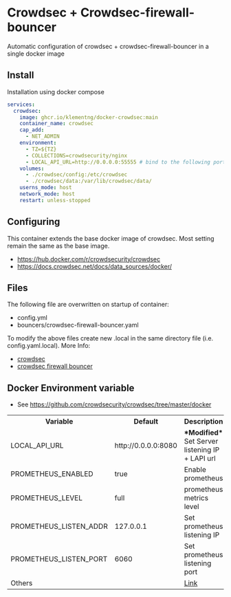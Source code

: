 # Crowdsec + Crowdsec-firewall-bouncer
Automatic configuration of crowdsec + crowdsec-firewall-bouncer in a single docker image

## Install
Installation using docker compose 
```yaml
services:
  crowdsec:
    image: ghcr.io/klementng/docker-crowdsec:main
    container_name: crowdsec
    cap_add:
      - NET_ADMIN
    environment:
      - TZ=${TZ}
      - COLLECTIONS=crowdsecurity/nginx
      - LOCAL_API_URL=http://0.0.0.0:55555 # bind to the following port
    volumes:
      - ./crowdsec/config:/etc/crowdsec
      - ./crowdsec/data:/var/lib/crowdsec/data/
    userns_mode: host
    network_mode: host
    restart: unless-stopped
```

## Configuring
This container extends the base docker image of crowdsec. Most setting remain the same as the base image. 
  - https://hub.docker.com/r/crowdsecurity/crowdsec
  - https://docs.crowdsec.net/docs/data_sources/docker/


## Files
The following file are overwritten on startup of container:
 - config.yml
 - bouncers/crowdsec-firewall-bouncer.yaml
 
To modify the above files create new .local in the same directory file (i.e. config.yaml.local). More Info:
 - [crowdsec](https://docs.crowdsec.net/docs/configuration/crowdsec_configuration/)
 - [crowdsec firewall bouncer](https://docs.crowdsec.net/u/bouncers/firewall/)


## Docker Environment variable  

- See https://github.com/crowdsecurity/crowdsec/tree/master/docker

<table>
  <tr>
    <th>Variable</th>
    <th>Default</th>
    <th>Description</th>
  </tr>
  <tr>
    <td>LOCAL_API_URL</td>
    <td>http://0.0.0.0:8080</td>
    <td><b>*Modified*</b> Set Server listening IP + LAPI url </td>
  </tr>
  <tr>
    <td>PROMETHEUS_ENABLED</td>
    <td>true</td>
    <td>Enable prometheus</td>
  </tr>
  <tr>
    <td>PROMETHEUS_LEVEL</td>
    <td>full</td>
    <td>prometheus metrics level</td>
  </tr>
  <tr>
    <td>PROMETHEUS_LISTEN_ADDR</td>
    <td>127.0.0.1</td>
    <td>Set prometheus listening IP</td>
  </tr>
  <tr>
    <td>PROMETHEUS_LISTEN_PORT</td>
    <td>6060</td>
    <td>Set prometheus listening port</td>
  </tr>

<tr>
    <td>Others</td>
    <td></td>
    <td><a href="https://github.com/crowdsecurity/crowdsec/blob/master/docker/README.md#environment-variables">Link</a></td>
  </tr>
</table>
